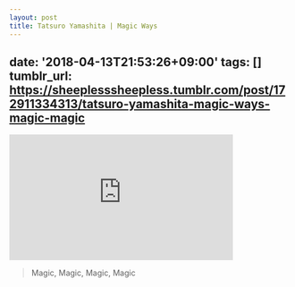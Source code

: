 ```yaml
---
layout: post
title: Tatsuro Yamashita | Magic Ways
---
```

date: '2018-04-13T21:53:26+09:00'
tags: []
tumblr_url: https://sheeplesssheepless.tumblr.com/post/172911334313/tatsuro-yamashita-magic-ways-magic-magic
---
<iframe width="400" height="225" id="youtube_iframe" src="https://www.youtube.com/embed/fekWiU3K_e0?feature=oembed&amp;enablejsapi=1&amp;origin=https://safe.txmblr.com&amp;wmode=opaque" frameborder="0" allow="accelerometer; autoplay; encrypted-media; gyroscope; picture-in-picture" allowfullscreen></iframe>  

> Magic, Magic, Magic, Magic

